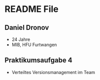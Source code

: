 # README File

## Daniel Dronov
- 24 Jahre
- MIB, HFU Furtwangen
## Praktikumsaufgabe 4
- Verteiltes Versionsmanagement im Team